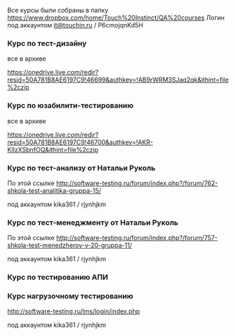 Все курсы были собраны в папку https://www.dropbox.com/home/Touch%20Instinct/QA%20courses
Логин под аккаунтом it@touchin.ru / P6cmojqnKd5H


### Курс по тест-дизайну
все в архиве 

https://onedrive.live.com/redir?resid=50A781B8AE6197C9!46699&authkey=!AB9rWRM3SJaq2qk&ithint=file%2czip

### Курс по юзабилити-тестированию
все в архиве 

https://onedrive.live.com/redir?resid=50A781B8AE6197C9!46700&authkey=!AKR-KlIzXSbnfOQ&ithint=file%2czip


### Курс по тест-анализу от Натальи Руколь
По этой ссылке http://software-testing.ru/forum/index.php?/forum/762-shkola-test-analitika-gruppa-15/ 

под аккаунтом kika361 / rjynhjkm

### Курс по тест-менеджменту от Натальи Руколь
По этой ссылке http://software-testing.ru/forum/index.php?/forum/757-shkola-test-menedzherov-v-20-gruppa-11/

под аккаунтом kika361 / rjynhjkm

### Курс по тестированию АПИ
### Курс нагрузочному тестированию
http://software-testing.ru/lms/login/index.php

под аккаунтом kika361 / rjynhjkm

